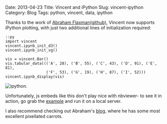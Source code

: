 Date: 2013-04-23
Title: Vincent and iPython
Slug: vincent-ipython
Category: Blog
Tags: python, vincent, data, ipython

Thanks to the work of [Abraham Flaxman](https://twitter.com/healthyalgo)[(github)](https://github.com/aflaxman), Vincent now supports iPython plotting, with just two additional lines of initialization required: 

    ::py
    import vincent
    vincent.ipynb_init_d3()
    vincent.ipynb_init_vg()

    vis = vincent.Bar()
    vis.tabular_data((('A', 28), ('B', 55), ('C', 43), ('D', 91), ('E', 81), 
                      ('F', 53), ('G', 19), ('H', 87), ('I', 52)))
    vincent.ipynb_display(vis)
    
![ipython](http://farm9.staticflickr.com/8262/8677332204_7d11fc0364_z.jpg). 

Unfortunately, js embeds like this don't play nice with nbviewer- to see it in action, go grab the [example](https://github.com/wrobstory/vincent/tree/master/examples) and run it on a local server. 

I also recommend checking out Abraham's [blog](http://healthyalgorithms.com/), where he has some most excellent pixellated carrots. 


    